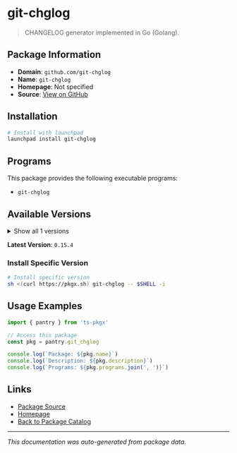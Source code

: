 # git-chglog

> CHANGELOG generator implemented in Go (Golang).

## Package Information

- **Domain**: `github.com/git-chglog`
- **Name**: `git-chglog`
- **Homepage**: Not specified
- **Source**: [View on GitHub](https://github.com/pkgxdev/pantry/tree/main/projects/github.com/git-chglog/package.yml)

## Installation

```bash
# Install with launchpad
launchpad install git-chglog
```

## Programs

This package provides the following executable programs:

- `git-chglog`

## Available Versions

<details>
<summary>Show all 1 versions</summary>

- `0.15.4`

</details>

**Latest Version**: `0.15.4`

### Install Specific Version

```bash
# Install specific version
sh <(curl https://pkgx.sh) git-chglog -- $SHELL -i
```

## Usage Examples

```typescript
import { pantry } from 'ts-pkgx'

// Access this package
const pkg = pantry.git_chglog

console.log(`Package: ${pkg.name}`)
console.log(`Description: ${pkg.description}`)
console.log(`Programs: ${pkg.programs.join(', ')}`)
```

## Links

- [Package Source](https://github.com/pkgxdev/pantry/tree/main/projects/github.com/git-chglog/package.yml)
- [Homepage](#)
- [Back to Package Catalog](../package-catalog.md)

---

*This documentation was auto-generated from package data.*
